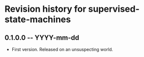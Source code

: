 # Revision history for supervised-state-machines

## 0.1.0.0 -- YYYY-mm-dd

* First version. Released on an unsuspecting world.
